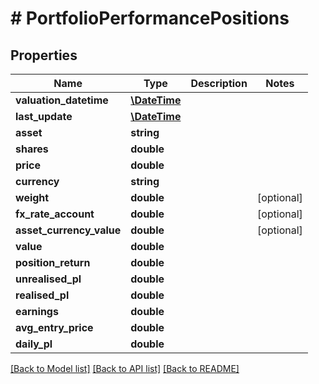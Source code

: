 # # PortfolioPerformancePositions

## Properties

Name | Type | Description | Notes
------------ | ------------- | ------------- | -------------
**valuation_datetime** | [**\DateTime**](\DateTime.md) |  |
**last_update** | [**\DateTime**](\DateTime.md) |  |
**asset** | **string** |  |
**shares** | **double** |  |
**price** | **double** |  |
**currency** | **string** |  |
**weight** | **double** |  | [optional]
**fx_rate_account** | **double** |  | [optional]
**asset_currency_value** | **double** |  | [optional]
**value** | **double** |  |
**position_return** | **double** |  |
**unrealised_pl** | **double** |  |
**realised_pl** | **double** |  |
**earnings** | **double** |  |
**avg_entry_price** | **double** |  |
**daily_pl** | **double** |  |

[[Back to Model list]](../../README.md#models) [[Back to API list]](../../README.md#endpoints) [[Back to README]](../../README.md)
